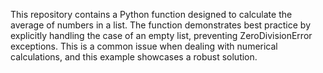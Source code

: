 This repository contains a Python function designed to calculate the average of numbers in a list.  The function demonstrates best practice by explicitly handling the case of an empty list, preventing ZeroDivisionError exceptions. This is a common issue when dealing with numerical calculations, and this example showcases a robust solution.